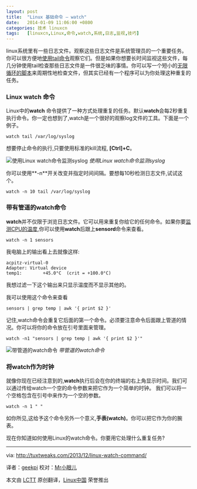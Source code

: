 ```yaml
---
layout: post
title:	"Linux 基础命令 – watch"
date:	2014-01-09 11:06:00 +0800 
categories:	技术 linuxcn 
tags:	[linuxcn,Linux,命令,watch,系统,日志,监视,技巧]
---
```



linux系统里有一些日志文件。观察这些日志文件是系统管理员的一个重要任务。你可以很方便地[使用tail命令](http://tuxtweaks.com/2011/02/command-line-basics-head-and-tail/)观察它们。但是如果你想要长时间监视这些文件，每几分钟使用tail检查那些日志文件是一件很乏味的事情。你可以写一个短小的[无限循环的脚本](http://tuxtweaks.com/2012/01/creating-a-terminal-window-clock/)来周期性地检查文件，但其实已经有一个程序可以为你处理这种重复的任务。


### Linux watch 命令


Linux中的**watch** 命令提供了一种方式处理重复的任务。默认**watch**会每2秒重复执行命令。你一定也想到了,watch是一个很好的观察log文件的工具。下面是一个例子。



```
watch tail /var/log/syslog

```

想要停止命令的执行,只要使用标准的kill流程, **[Ctrl]+C**。


![使用Linux watch命令监测syslog](/Asserts/Images//attachment/album/201401/09/101331cgxukeukkr2l2x21.png) *使用Linux watch命令监测syslog*


你可以使用**-n**开关改变并指定时间间隔。要想每10秒检测日志文件,试试这个。



```
watch -n 10 tail /var/log/syslog

```

### 带有管道的watch命令


**watch**并不仅限于浏览日志文件。它可以用来重复你给它的任何命令。如果你要[监测CPU的温度](http://tuxtweaks.com/2008/08/how-to-control-fan-speeds-in-ubuntu/),你可以使用**watch**后跟上**sensord**命令来查看。



```
watch -n 1 sensors

```

我电脑上的输出看上去就像这样:



```
acpitz-virtual-0
Adapter: Virtual device
temp1:        +45.0°C  (crit = +100.0°C)

```

我想过滤一下这个输出来只显示温度而不显示其他的。


我可以使用这个命令来查看



```
sensors | grep temp | awk '{ print $2 }'

```

记住,watch命令会重复它后面的第一个命令。必须要注意命令后面跟上管道的情况。你可以将你的命令放在引号里面来管理。



```
watch -n1 "sensors | grep temp | awk '{ print $2 }'"

```

![带管道的watch命令](/Asserts/Images//attachment/album/201401/09/101332ww7g1bkng1btg4gb.png) *带管道的watch命令*


### 将watch作为时钟


就像你现在已经注意到的,**watch**执行后会在你的终端的右上角显示时间。我们可以通过传给watch一个空的命令参数来把它作为一个简单的时钟。 我们可以将一个空格包含在引号中来作为一个空的参数。



```
watch -n 1 " "

```

如你所见,这给予这个命令另外一个意义,**手表(watch)**。你可以把它作为你的腕表。


现在你知道如何使用Linux的watch命令。你要用它处理什么重复任务?




---


via: <http://tuxtweaks.com/2013/12/linux-watch-command/>


译者：[geekpi](https://github.com/geekpi) 校对：[Mr小眼儿](http://blog.csdn.net/tinyeyeser)


本文由 [LCTT](https://github.com/LCTT/TranslateProject) 原创翻译，[Linux中国](http://linux.cn/) 荣誉推出
